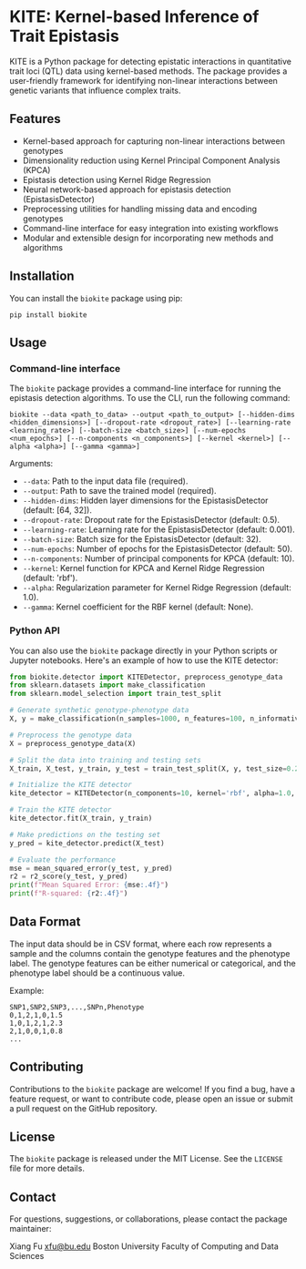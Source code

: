 # KITE: Kernel-based Inference of Trait Epistasis

KITE is a Python package for detecting epistatic interactions in quantitative trait loci (QTL) data using kernel-based methods. The package provides a user-friendly framework for identifying non-linear interactions between genetic variants that influence complex traits.

## Features

- Kernel-based approach for capturing non-linear interactions between genotypes
- Dimensionality reduction using Kernel Principal Component Analysis (KPCA)
- Epistasis detection using Kernel Ridge Regression
- Neural network-based approach for epistasis detection (EpistasisDetector)
- Preprocessing utilities for handling missing data and encoding genotypes
- Command-line interface for easy integration into existing workflows
- Modular and extensible design for incorporating new methods and algorithms

## Installation

You can install the `biokite` package using pip:

```
pip install biokite
```

## Usage

### Command-line interface

The `biokite` package provides a command-line interface for running the epistasis detection algorithms. To use the CLI, run the following command:

```
biokite --data <path_to_data> --output <path_to_output> [--hidden-dims <hidden_dimensions>] [--dropout-rate <dropout_rate>] [--learning-rate <learning_rate>] [--batch-size <batch_size>] [--num-epochs <num_epochs>] [--n-components <n_components>] [--kernel <kernel>] [--alpha <alpha>] [--gamma <gamma>]
```

Arguments:
- `--data`: Path to the input data file (required).
- `--output`: Path to save the trained model (required).
- `--hidden-dims`: Hidden layer dimensions for the EpistasisDetector (default: [64, 32]).
- `--dropout-rate`: Dropout rate for the EpistasisDetector (default: 0.5).
- `--learning-rate`: Learning rate for the EpistasisDetector (default: 0.001).
- `--batch-size`: Batch size for the EpistasisDetector (default: 32).
- `--num-epochs`: Number of epochs for the EpistasisDetector (default: 50).
- `--n-components`: Number of principal components for KPCA (default: 10).
- `--kernel`: Kernel function for KPCA and Kernel Ridge Regression (default: 'rbf').
- `--alpha`: Regularization parameter for Kernel Ridge Regression (default: 1.0).
- `--gamma`: Kernel coefficient for the RBF kernel (default: None).

### Python API

You can also use the `biokite` package directly in your Python scripts or Jupyter notebooks. Here's an example of how to use the KITE detector:

```python
from biokite.detector import KITEDetector, preprocess_genotype_data
from sklearn.datasets import make_classification
from sklearn.model_selection import train_test_split

# Generate synthetic genotype-phenotype data
X, y = make_classification(n_samples=1000, n_features=100, n_informative=10, n_redundant=0, n_repeated=0, n_classes=2, random_state=42)

# Preprocess the genotype data
X = preprocess_genotype_data(X)

# Split the data into training and testing sets
X_train, X_test, y_train, y_test = train_test_split(X, y, test_size=0.2, random_state=42)

# Initialize the KITE detector
kite_detector = KITEDetector(n_components=10, kernel='rbf', alpha=1.0, gamma=None)

# Train the KITE detector
kite_detector.fit(X_train, y_train)

# Make predictions on the testing set
y_pred = kite_detector.predict(X_test)

# Evaluate the performance
mse = mean_squared_error(y_test, y_pred)
r2 = r2_score(y_test, y_pred)
print(f"Mean Squared Error: {mse:.4f}")
print(f"R-squared: {r2:.4f}")
```

## Data Format

The input data should be in CSV format, where each row represents a sample and the columns contain the genotype features and the phenotype label. The genotype features can be either numerical or categorical, and the phenotype label should be a continuous value.

Example:
```
SNP1,SNP2,SNP3,...,SNPn,Phenotype
0,1,2,1,0,1.5
1,0,1,2,1,2.3
2,1,0,0,1,0.8
...
```

## Contributing

Contributions to the `biokite` package are welcome! If you find a bug, have a feature request, or want to contribute code, please open an issue or submit a pull request on the GitHub repository.

## License

The `biokite` package is released under the MIT License. See the `LICENSE` file for more details.

## Contact

For questions, suggestions, or collaborations, please contact the package maintainer:

Xiang Fu
xfu@bu.edu
Boston University Faculty of Computing and Data Sciences